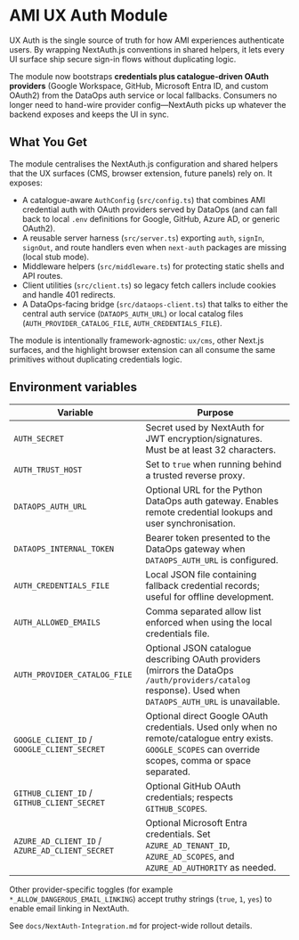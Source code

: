 # AMI UX Auth Module

UX Auth is the single source of truth for how AMI experiences authenticate users. By wrapping NextAuth.js conventions in shared helpers, it lets every UI surface ship secure sign-in flows without duplicating logic.

The module now bootstraps **credentials plus catalogue-driven OAuth providers** (Google Workspace, GitHub, Microsoft Entra ID, and custom OAuth2) from the DataOps auth service or local fallbacks. Consumers no longer need to hand-wire provider config—NextAuth picks up whatever the backend exposes and keeps the UI in sync.

## What You Get

The module centralises the NextAuth.js configuration and shared helpers that the UX surfaces (CMS, browser extension, future panels) rely on. It exposes:

- A catalogue-aware `AuthConfig` (`src/config.ts`) that combines AMI credential auth with OAuth providers served by DataOps (and can fall back to local `.env` definitions for Google, GitHub, Azure AD, or generic OAuth2).
- A reusable server harness (`src/server.ts`) exporting `auth`, `signIn`, `signOut`, and route handlers even when `next-auth` packages are missing (local stub mode).
- Middleware helpers (`src/middleware.ts`) for protecting static shells and API routes.
- Client utilities (`src/client.ts`) so legacy fetch callers include cookies and handle 401 redirects.
- A DataOps-facing bridge (`src/dataops-client.ts`) that talks to either the central auth service (`DATAOPS_AUTH_URL`) or local catalog files (`AUTH_PROVIDER_CATALOG_FILE`, `AUTH_CREDENTIALS_FILE`).

The module is intentionally framework-agnostic: `ux/cms`, other Next.js surfaces, and the highlight browser extension can all consume the same primitives without duplicating credentials logic.

## Environment variables

| Variable | Purpose |
| --- | --- |
| `AUTH_SECRET` | Secret used by NextAuth for JWT encryption/signatures. Must be at least 32 characters. |
| `AUTH_TRUST_HOST` | Set to `true` when running behind a trusted reverse proxy. |
| `DATAOPS_AUTH_URL` | Optional URL for the Python DataOps auth gateway. Enables remote credential lookups and user synchronisation. |
| `DATAOPS_INTERNAL_TOKEN` | Bearer token presented to the DataOps gateway when `DATAOPS_AUTH_URL` is configured. |
| `AUTH_CREDENTIALS_FILE` | Local JSON file containing fallback credential records; useful for offline development. |
| `AUTH_ALLOWED_EMAILS` | Comma separated allow list enforced when using the local credentials file. |
| `AUTH_PROVIDER_CATALOG_FILE` | Optional JSON catalogue describing OAuth providers (mirrors the DataOps `/auth/providers/catalog` response). Used when `DATAOPS_AUTH_URL` is unavailable. |
| `GOOGLE_CLIENT_ID` / `GOOGLE_CLIENT_SECRET` | Optional direct Google OAuth credentials. Used only when no remote/catalogue entry exists. `GOOGLE_SCOPES` can override scopes, comma or space separated. |
| `GITHUB_CLIENT_ID` / `GITHUB_CLIENT_SECRET` | Optional GitHub OAuth credentials; respects `GITHUB_SCOPES`. |
| `AZURE_AD_CLIENT_ID` / `AZURE_AD_CLIENT_SECRET` | Optional Microsoft Entra credentials. Set `AZURE_AD_TENANT_ID`, `AZURE_AD_SCOPES`, and `AZURE_AD_AUTHORITY` as needed. |

Other provider-specific toggles (for example `*_ALLOW_DANGEROUS_EMAIL_LINKING`) accept truthy strings (`true`, `1`, `yes`) to enable email linking in NextAuth.

See `docs/NextAuth-Integration.md` for project-wide rollout details.
